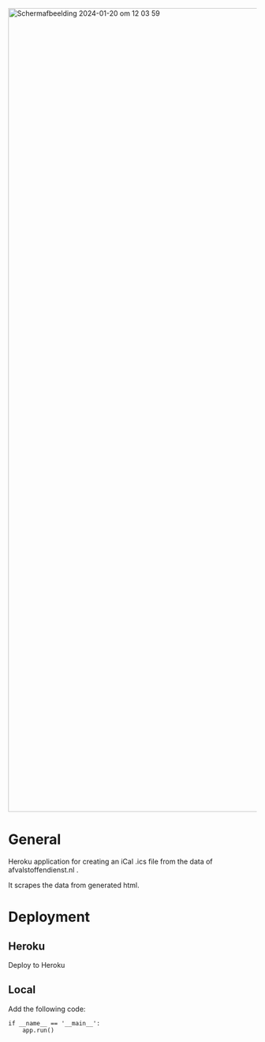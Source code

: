 <img width="1629" alt="Scherm­afbeelding 2024-01-20 om 12 03 59" src="https://github.com/Maurice1969DB/afvalstoffendienst/assets/16209371/93dedc8e-4f9f-4f57-b8e2-c5a0fb6f5a82">


# General #
Heroku application for creating an iCal .ics file from the data of afvalstoffendienst.nl .

It scrapes the data from generated html.

# Deployment #

## Heroku ##

Deploy to Heroku

## Local ##

Add the following code:

``` 
if __name__ == '__main__':
    app.run()
```
